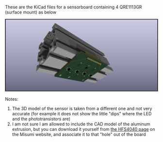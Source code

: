 
These are the KiCad files for a sensorboard containing 4 QRE1113GR (surface mount) as below

![Raytracing of the sensorboard](2040-centered-4x-QRE1113GR.jpg)

Notes:

1. The 3D model of the sensor is taken from a different one and not very accurate (for example it does not show the little "dips" where
   the LED and the phototransistors are)
2. I am not sure I am allowed to include the CAD model of the aluminum extrusion, but you can download it yourself from
   [the HFS4040 page](https://us.misumi-ec.com/vona2/detail/110302684530/) on the Misumi website, and associate it to that "hole" out
   of the board
